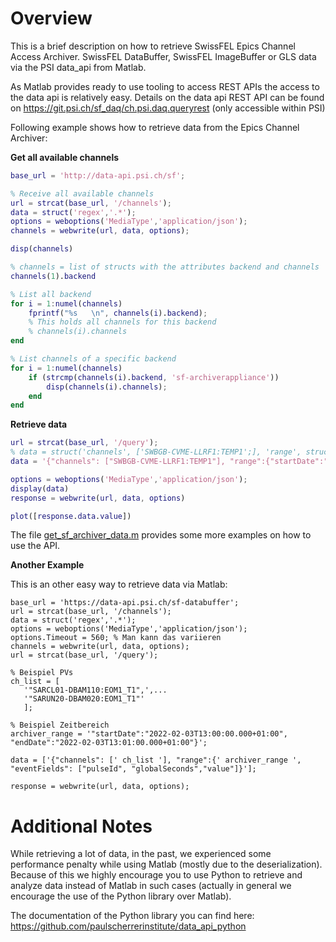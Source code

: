 # Overview

This is a brief description on how to retrieve SwissFEL Epics Channel Access Archiver. SwissFEL DataBuffer, SwissFEL ImageBuffer or GLS data via the PSI data_api from Matlab.

As Matlab provides ready to use tooling to access REST APIs the access to the data api is relatively easy. Details on the data api REST API can be found on https://git.psi.ch/sf_daq/ch.psi.daq.queryrest (only accessible within PSI)

Following example shows how to retrieve data from the Epics Channel Archiver:

__Get all available channels__
```matlab
base_url = 'http://data-api.psi.ch/sf';

% Receive all available channels
url = strcat(base_url, '/channels');
data = struct('regex','.*');
options = weboptions('MediaType','application/json');
channels = webwrite(url, data, options);

disp(channels)

% channels = list of structs with the attributes backend and channels
channels(1).backend

% List all backend
for i = 1:numel(channels)         
    fprintf("%s   \n", channels(i).backend);
    % This holds all channels for this backend
    % channels(i).channels
end

% List channels of a specific backend
for i = 1:numel(channels)            
    if (strcmp(channels(i).backend, 'sf-archiverappliance'))
        disp(channels(i).channels);                
    end
end


```

__Retrieve data__

```matlab
url = strcat(base_url, '/query');
% data = struct('channels', ['SWBGB-CVME-LLRF1:TEMP1';], 'range', struct('startDate', '2016-02-09T08:00:00.000+01:00', 'startNanos', 0, 'endDate', '2016-02-09T08:10:00.000+01:00', 'endNanos', 0),'dbMode', 'archiverappliance');
data = '{"channels": ["SWBGB-CVME-LLRF1:TEMP1"], "range":{"startDate":"2016-04-18T08:00:00.000+01:00",  "endDate":"2016-04-18T08:20:00.000+01:00"}}';

options = weboptions('MediaType','application/json');
display(data)
response = webwrite(url, data, options)

plot([response.data.value])
```

The file [get_sf_archiver_data.m](get_sf_archiver_data.m) provides some more examples on how to use the API.


__Another Example__

This is an other easy way to retrieve data via Matlab:
```
base_url = 'https://data-api.psi.ch/sf-databuffer';
url = strcat(base_url, '/channels');
data = struct('regex','.*');
options = weboptions('MediaType','application/json');
options.Timeout = 560; % Man kann das variieren
channels = webwrite(url, data, options);
url = strcat(base_url, '/query');

% Beispiel PVs
ch_list = [
   '"SARCL01-DBAM110:EOM1_T1",',...
   '"SARUN20-DBAM020:EOM1_T1"'
   ];

% Beispiel Zeitbereich
archiver_range = '"startDate":"2022-02-03T13:00:00.000+01:00",  "endDate":"2022-02-03T13:01:00.000+01:00"}';

data = ['{"channels": [' ch_list '], "range":{' archiver_range ', "eventFields": ["pulseId", "globalSeconds","value"]}'];

response = webwrite(url, data, options);
```

# Additional Notes

While retrieving a lot of data, in the past, we experienced some performance penalty while using Matlab (mostly due to the deserialization). Because of this we highly encourage you to use Python to retrieve and analyze data instead of Matlab in such cases (actually in general we encourage the use of the Python library over Matlab).

The documentation of the Python library you can find here: https://github.com/paulscherrerinstitute/data_api_python
